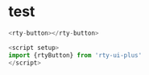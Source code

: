 # test

<rty-button></rty-button>

<script setup>
import { rtyButton } from 'rty-ui-plus'
import 'rty-ui-plus/es/style.css'
</script>

```js
<rty-button></rty-button>

<script setup>
import {rtyButton} from 'rty-ui-plus'
</script>
```